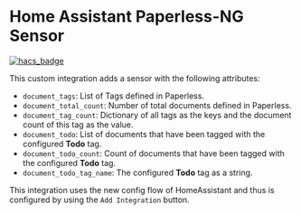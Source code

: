 # Home Assistant Paperless-NG Sensor

[![hacs_badge](https://img.shields.io/badge/HACS-Custom-41BDF5.svg?style=for-the-badge)](https://github.com/hacs/integration)

This custom integration adds a sensor with the following attributes:

- `document_tags`: List of Tags defined in Paperless.
- `document_total_count`: Number of total documents defined in Paperless.
- `document_tag_count`: Dictionary of all tags as the keys and the document count of this tag as the value.
- `document_todo`: List of documents that have been tagged with the configured **Todo** tag.
- `document_todo_count`: Count of documents that have been tagged with the configured **Todo** tag.
- `document_todo_tag_name`: The configured **Todo** tag as a string.

This integration uses the new config flow of HomeAssistant and thus is configured by using the `Add Integration` button.
